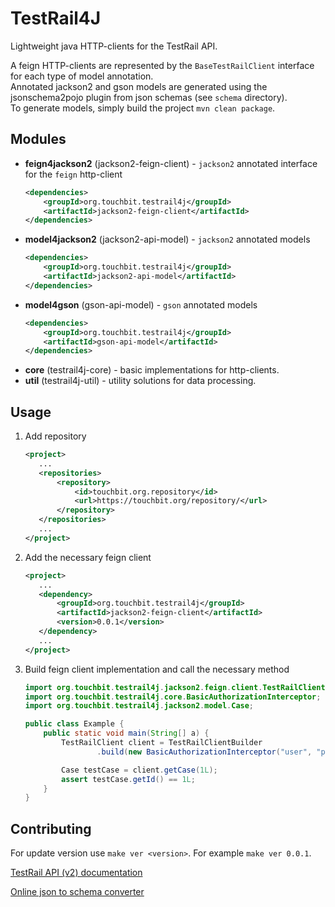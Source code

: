 # TestRail4J

Lightweight java HTTP-clients for the TestRail API.

A feign HTTP-clients are represented by the `BaseTestRailClient` interface for each type of model annotation.   
Annotated jackson2 and gson models are generated using the jsonschema2pojo plugin from json schemas (see `schema` directory).   
To generate models, simply build the project `mvn clean package`.

## Modules 

* **feign4jackson2** (jackson2-feign-client) - `jackson2` annotated interface for the `feign` http-client
    ```xml
    <dependencies>
        <groupId>org.touchbit.testrail4j</groupId>
        <artifactId>jackson2-feign-client</artifactId>
    </dependencies>
    ```
* **model4jackson2** (jackson2-api-model) - `jackson2` annotated models
    ```xml
    <dependencies>
        <groupId>org.touchbit.testrail4j</groupId>
        <artifactId>jackson2-api-model</artifactId>
    </dependencies>
    ```
* **model4gson** (gson-api-model) - `gson` annotated models
    ```xml
    <dependencies>
        <groupId>org.touchbit.testrail4j</groupId>
        <artifactId>gson-api-model</artifactId>
    </dependencies>
    ```
* **core** (testrail4j-core) - basic implementations for http-clients.
* **util** (testrail4j-util) - utility solutions for data processing.

## Usage

1. Add repository
    ```xml
    <project>
       ...
       <repositories>
           <repository>
               <id>touchbit.org.repository</id>
               <url>https://touchbit.org/repository/</url>
           </repository>
       </repositories>
       ...
    </project>
    ```

2. Add the necessary feign client
    ```xml
    <project>
       ...
       <dependency>
           <groupId>org.touchbit.testrail4j</groupId>
           <artifactId>jackson2-feign-client</artifactId>
           <version>0.0.1</version>
       </dependency>
       ...
    </project>
    ```

3. Build feign client implementation and call the necessary method
    ```java
    import org.touchbit.testrail4j.jackson2.feign.client.TestRailClientBuilder;
    import org.touchbit.testrail4j.core.BasicAuthorizationInterceptor;
    import org.touchbit.testrail4j.jackson2.model.Case;
    
    public class Example {
        public static void main(String[] a) {
            TestRailClient client = TestRailClientBuilder
                    .build(new BasicAuthorizationInterceptor("user", "pass"), "http://localhost");

            Case testCase = client.getCase(1L);
            assert testCase.getId() == 1L;
        }
    }
    ```

## Contributing

For update version use `make ver <version>`. For example `make ver 0.0.1`.

[TestRail API (v2) documentation](http://docs.gurock.com/testrail-api2/start)

[Online json to schema converter](https://www.liquid-technologies.com/online-json-to-schema-converter)